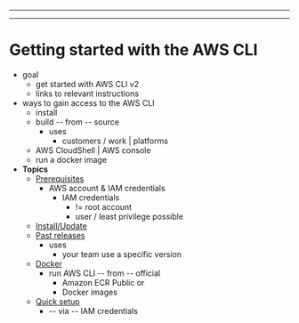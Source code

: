 --------

--------

# Getting started with the AWS CLI<a name="cli-chap-getting-started"></a>

* goal
  * get started with AWS CLI v2
  * links to relevant instructions
* ways to gain access to the AWS CLI
  * install
  * build -- from -- source
    * uses
      * customers / work | platforms
  * AWS CloudShell | AWS console
  * run a docker image
* **Topics**
  * [Prerequisites](getting-started-prereqs.md)
    * AWS account & IAM credentials
      * IAM credentials
        * != root account
        * user / least privilege possible
  * [Install/Update](getting-started-install.md)
  * [Past releases](getting-started-version.md)
    * uses
      * your team use a specific version
  * [Docker](install-cliv2-docker.md)
    * run AWS CLI -- from -- official
      * Amazon ECR Public or
      * Docker images
  * [Quick setup](getting-started-quickstart.md)
    * -- via -- IAM credentials 